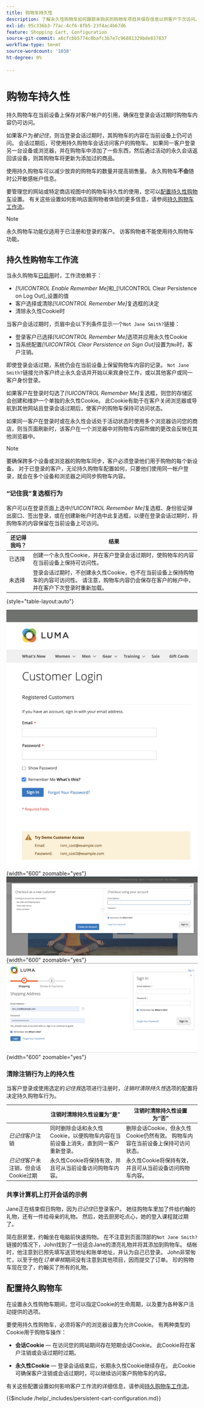 ```yaml
---
title: 购物车持久性
description: 了解永久性购物车如何跟踪未购买的购物车项目并保存信息以供客户下次访问。
exl-id: 95c336b3-77ac-4cf6-8fb5-23f4ac4b67d6
feature: Shopping Cart, Configuration
source-git-commit: a6cfcbb5774c0bafc3b7e7c96881329bde837837
workflow-type: tm+mt
source-wordcount: '1038'
ht-degree: 0%

---
```


# 购物车持久性

持久购物车在当前设备上保存对客户帐户的引用，确保在登录会话过期时购物车内容仍可访问。

如果客户为&#x200B;_被记住_，则当登录会话过期时，其购物车的内容在当前设备上仍可访问。 会话过期后，可使用持久购物车会话访问客户的购物车。 如果同一客户登录另一台设备或浏览器，并在购物车中添加了一些东西，然后通过活动的永久会话返回该设备，则其购物车将更新为添加过的商品。

使用持久购物车可以减少放弃的购物车的数量并提高销售量。 永久购物车&#x200B;**不会**&#x200B;随时公开敏感帐户信息。

要管理您的网站或特定商店视图中的购物车持久性的使用，您可以[配置持久性购物车](#configure-a-persistent-cart)设置。 有关这些设置如何影响店面购物者体验的更多信息，请参阅[持久购物车工作流](#persistent-cart-workflow)。

>[!NOTE]
>
>永久购物车功能仅适用于已注册和登录的客户。 访客购物者不能使用持久购物车功能。

## 持久性购物车工作流

当永久购物车[已启用](#configure-a-persistent-cart)时，工作流依赖于：

- _[!UICONTROL Enable Remember Me]_&#x200B;和_[!UICONTROL Clear Persistence on Log Out]_&#x200B;设置的值
- 客户选择或清除&#x200B;_[!UICONTROL Remember Me]_&#x200B;复选框的决定
- 清除永久性Cookie时

当客户会话过期时，页眉中会以下列条件显示一个`Not Jane Smith?`链接：
- 登录客户已选择&#x200B;_[!UICONTROL Remember Me]_&#x200B;选项并应用永久性Cookie
- 当系统配置&#x200B;_[!UICONTROL Clear Persistence on Sign Out]_&#x200B;设置为`No`时，客户注销。

即使登录会话过期，系统仍会在当前设备上保留购物车内容的记录。 `Not Jane Smith?`链接允许客户终止永久会话并开始以来宾身份工作，或以其他客户或同一客户身份登录。

如果客户在登录时勾选了&#x200B;_[!UICONTROL Remember Me]_&#x200B;复选框，则您的存储区会创建和维护一个单独的永久性Cookie。 此Cookie有助于在客户关闭浏览器或导航到其他网站且登录会话过期后，使客户的购物车保持可访问状态。

如果同一客户在登录时或在永久性会话处于活动状态时使用多个浏览器访问您的商店，则当页面刷新时，该客户在一个浏览器中对购物车内容所做的更改会反映在其他浏览器中。

>[!NOTE]
>
>要确保跨多个设备或浏览器的购物车同步，客户必须登录他们用于购物的每个新设备。 对于已登录的客户，无论持久购物车配置如何，只要他们使用同一帐户登录，就会在多个设备和浏览器之间同步购物车内容。

### “记住我”复选框行为

客户可以在登录页面上选中&#x200B;_[!UICONTROL Remember Me]_&#x200B;复选框、身份验证弹出窗口、签出登录，或在创建新帐户时选中此复选框，以便在登录会话过期时，将购物车的内容保留在当前设备上可访问。

| 还记得我吗？ | 结果 |
| ------------ |  ------ |
| 已选择 | 创建一个永久性Cookie，并在客户登录会话过期时，使购物车的内容在当前设备上保持可访问性。 |
| 未选择 | 登录会话过期时，不创建永久性Cookie，也不在当前设备上保持购物车的内容可访问性。 请注意，购物车内容仍会保存在客户的帐户中，并在客户下次登录时重新加载。 |

{style="table-layout:auto"}

![记住我的客户登录信息](./assets/remember-me-customer-login.png){width="600" zoomable="yes"}
![记住我的身份验证弹出窗口](./assets/remember-me-authentication-pop-up.png){width="600" zoomable="yes"}
![记住我签出登录](./assets/remember-me-checkout-sign-ins.png){width="600" zoomable="yes"}

### 清除注销行为上的持久性

当客户登录或使用选定的&#x200B;_记住我_&#x200B;选项进行注册时，_注销时清除持久性_&#x200B;选项的配置将决定持久购物车行为。

|  | 注销时清除持久性设置为“是” | 注销时清除持久性设置为“否” |
| ------ | ------ | ------ |
| _已记住_&#x200B;客户注销 | 同时删除会话和永久性Cookie，以便购物车内容在当前设备上消失，直到同一客户重新登录。 | 删除会话Cookie，但永久性Cookie仍然有效。 购物车内容在当前设备上保持可访问状态。 |
| _已记住_&#x200B;客户未注销，但会话Cookie过期 | 永久性Cookie将保持有效，并且可从当前设备访问购物车内容。 | 永久性Cookie将保持有效，并且可从当前设备访问购物车内容。 |

### 共享计算机上打开会话的示例

Jane正在结束假日购物，因为&#x200B;_已记住_&#x200B;已登录客户。 她往购物车里加了件给约翰的礼物，还有一件给母亲的礼物。 然后，她去厨房吃点心，她的登入课程就过期了。

简在厨房里，约翰坐在电脑前快速购物。 在不注意到页面顶部的`Not Jane Smith?`链接的情况下，John找到了一份适合Jane的漂亮礼物并将其添加到购物车。 结帐时，他注意到已预先填写送货地址和账单地址，并认为自己已登录。 John非常匆忙，以至于他在&#x200B;_订单审核_&#x200B;期间没有注意到其他项目，因而提交了订单。 珍的购物车现在空了，约翰买了所有的礼物。

## 配置持久购物车

在设置永久性购物车期间，您可以指定Cookie的生命周期，以及要为各种客户活动提供的选项。

要使用持久性购物车，必须将客户的浏览器设置为允许Cookie。 有两种类型的Cookie用于购物车操作：

- **会话Cookie** — 在访问您的网站期间存在短期会话Cookie。 此Cookie将在客户注销或会话过期时过期。

- **永久性Cookie** — 登录会话结束后，长期永久性Cookie继续存在。 此Cookie可确保客户注销或会话过期时，可以继续访问客户购物车的内容。

有关这些配置设置如何影响客户工作流的详细信息，请参阅[持久购物车工作流](#persistent-cart-workflow)。

{{$include /help/_includes/persistent-cart-configuration.md}}
